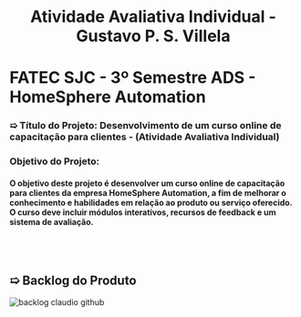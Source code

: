 <h1 align="center">Atividade Avaliativa Individual - Gustavo P. S. Villela</h1>
<h1> FATEC SJC - 3º Semestre ADS - HomeSphere Automation</h1>
<h3>➯ Título do Projeto: Desenvolvimento de um curso online de capacitação para clientes - (Atividade Avaliativa Individual) </h3>
<h3> Objetivo do Projeto:</h3> 
<h4> O objetivo deste projeto é desenvolver um curso online de capacitação para clientes da empresa HomeSphere Automation, a fim de melhorar o conhecimento e habilidades em relação ao produto ou serviço oferecido. O curso deve incluir módulos interativos, recursos de feedback e um sistema de avaliação.</h4>  
  
<br>
<br> 
  
 <h2> ➯ Backlog do Produto </h2> 

![backlog claudio github](https://github.com/user-attachments/assets/a4d5b498-d4ff-4f4f-b1b6-24172417b463)

